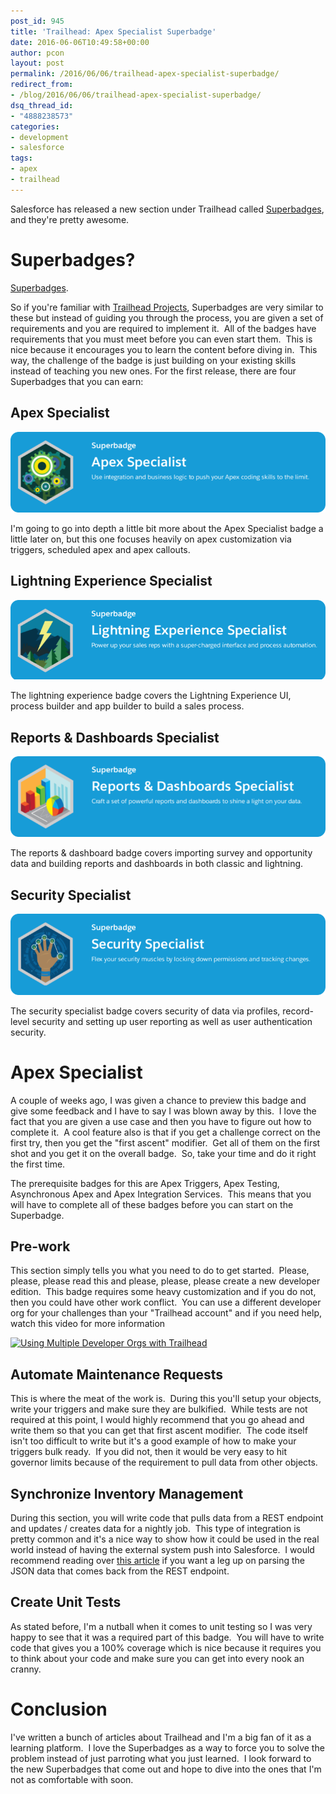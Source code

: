 ```yaml
---
post_id: 945
title: 'Trailhead: Apex Specialist Superbadge'
date: 2016-06-06T10:49:58+00:00
author: pcon
layout: post
permalink: /2016/06/06/trailhead-apex-specialist-superbadge/
redirect_from:
- /blog/2016/06/06/trailhead-apex-specialist-superbadge/
dsq_thread_id:
- "4888238573"
categories:
- development
- salesforce
tags:
- apex
- trailhead
---
```

Salesforce has released a new section under Trailhead called [Superbadges](https://developer.salesforce.com/trailhead/super_badges), and they're pretty awesome.

# Superbadges?

[Superbadges](https://developer.salesforce.com/trailhead/superbadges-overview).

So if you're familiar with [Trailhead Projects](https://developer.salesforce.com/trailhead/projects), Superbadges are very similar to these but instead of guiding you through the process, you are given a set of requirements and you are required to implement it.  All of the badges have requirements that you must meet before you can even start them.  This is nice because it encourages you to learn the content before diving in.  This way, the challenge of the badge is just building on your existing skills instead of teaching you new ones. For the first release, there are four Superbadges that you can earn:

<!--more-->

## Apex Specialist

![Apex Specialist](/assets/img/2016/06/06/apex_specialist.png)

I'm going to go into depth a little bit more about the Apex Specialist badge a little later on, but this one focuses heavily on apex customization via triggers, scheduled apex and apex callouts.

## Lightning Experience Specialist

![Lightning Experience Specialist](/assets/img/2016/06/06/lightning_experience_specialist.png)

The lightning experience badge covers the Lightning Experience UI, process builder and app builder to build a sales process.

## Reports & Dashboards Specialist

![Reports and Dashboards Specialist](/assets/img/2016/06/06/report_dashboard_specialist.png)

The reports & dashboard badge covers importing survey and opportunity data and building reports and dashboards in both classic and lightning.

## Security Specialist

![Security Specialist](/assets/img/2016/06/06/security_specialist.png)

The security specialist badge covers security of data via profiles, record-level security and setting up user reporting as well as user authentication security.

# Apex Specialist

A couple of weeks ago, I was given a chance to preview this badge and give some feedback and I have to say I was blown away by this.  I love the fact that you are given a use case and then you have to figure out how to complete it.  A cool feature also is that if you get a challenge correct on the first try, then you get the "first ascent" modifier.  Get all of them on the first shot and you get it on the overall badge.  So, take your time and do it right the first time.

The prerequisite badges for this are Apex Triggers, Apex Testing, Asynchronous Apex and Apex Integration Services.  This means that you will have to complete all of these badges before you can start on the Superbadge.

## Pre-work

This section simply tells you what you need to do to get started.  Please, please, please read this and please, please, please create a new developer edition.  This badge requires some heavy customization and if you do not, then you could have other work conflict.  You can use a different developer org for your challenges than your "Trailhead account" and if you need help, watch this video for more information

[![Using Multiple Developer Orgs with Trailhead](http://img.youtube.com/vi/1rKrBR5qbTg/0.jpg)](https://youtu.be/1rKrBR5qbTg)

## Automate Maintenance Requests

This is where the meat of the work is.  During this you'll setup your objects, write your triggers and make sure they are bulkified.  While tests are not required at this point, I would highly recommend that you go ahead and write them so that you can get that first ascent modifier.  The code itself isn't too difficult to write but it's a good example of how to make your triggers bulk ready.  If you did not, then it would be very easy to hit governor limits because of the requirement to pull data from other objects.

## Synchronize Inventory Management

During this section, you will write code that pulls data from a REST endpoint and updates / creates data for a nightly job.  This type of integration is pretty common and it's a nice way to show how it could be used in the real world instead of having the external system push into Salesforce.  I would recommend reading over [this article](http://blog.deadlypenguin.com/blog/2015/11/30/json-deserialization-in-salesforce/) if you want a leg up on parsing the JSON data that comes back from the REST endpoint.

## Create Unit Tests

As stated before, I'm a nutball when it comes to unit testing so I was very happy to see that it was a required part of this badge.  You will have to write code that gives you a 100% coverage which is nice because it requires you to think about your code and make sure you can get into every nook an cranny.

# Conclusion

I've written a bunch of articles about Trailhead and I'm a big fan of it as a learning platform.  I love the Superbadges as a way to force you to solve the problem instead of just parroting what you just learned.  I look forward to the new Superbadges that come out and hope to dive into the ones that I'm not as comfortable with soon.